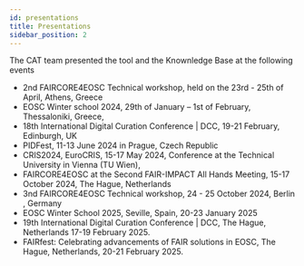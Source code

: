 ```yaml
---
id: presentations
title: Presentations
sidebar_position: 2
---
```


The CAT team presented the tool and the Knownledge Base at the following events

 - 2nd FAIRCORE4EOSC Technical workshop, held on the 23rd - 25th of April, Athens, Greece
 - EOSC Winter school 2024, 29th of January – 1st of February, Thessaloniki, Greece,
 - 18th International Digital Curation Conference | DCC, 19-21 February, Edinburgh, UK 
 - PIDFest, 11-13 June 2024 in Prague, Czech Republic
 - CRIS2024, EuroCRIS, 15-17  May 2024,  Conference at the Technical University in Vienna (TU Wien),
 - FAIRCORE4EOSC at the Second FAIR-IMPACT All Hands Meeting, 15-17 October 2024, The Hague, Netherlands
 - 3nd FAIRCORE4EOSC Technical workshop, 24 - 25 October 2024, Berlin , Germany
 - EOSC Winter School 2025, Seville, Spain,  20-23 January 2025
 - 19th International Digital Curation Conference | DCC, The Hague, Netherlands 17-19 February 2025.
 - FAIRfest: Celebrating advancements of FAIR solutions in EOSC, The Hague, Netherlands,  20-21 February 2025.



